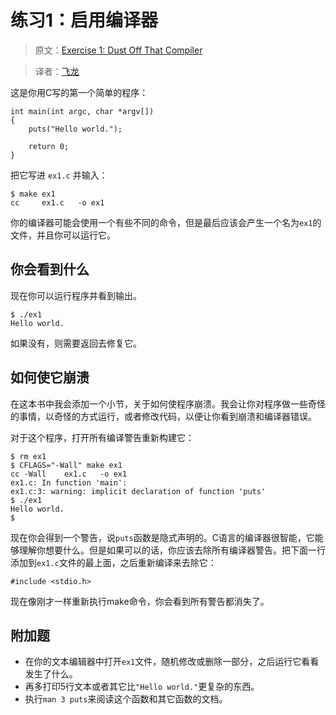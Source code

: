 # 练习1：启用编译器

> 原文：[Exercise 1: Dust Off That Compiler](http://c.learncodethehardway.org/book/ex1.html)

> 译者：[飞龙](https://github.com/wizardforcel)

这是你用C写的第一个简单的程序：

```
int main(int argc, char *argv[])
{
    puts("Hello world.");

    return 0;
}
```

把它写进 `ex1.c` 并输入：

```
$ make ex1
cc     ex1.c   -o ex1
```

你的编译器可能会使用一个有些不同的命令，但是最后应该会产生一个名为`ex1`的文件，并且你可以运行它。

## 你会看到什么

现在你可以运行程序并看到输出。

```
$ ./ex1
Hello world.
```

如果没有，则需要返回去修复它。

## 如何使它崩溃

在这本书中我会添加一个小节，关于如何使程序崩溃。我会让你对程序做一些奇怪的事情，以奇怪的方式运行，或者修改代码，以便让你看到崩溃和编译器错误。

对于这个程序，打开所有编译警告重新构建它：

```
$ rm ex1
$ CFLAGS="-Wall" make ex1
cc -Wall    ex1.c   -o ex1
ex1.c: In function 'main':
ex1.c:3: warning: implicit declaration of function 'puts'
$ ./ex1
Hello world.
$
```

现在你会得到一个警告，说`puts`函数是隐式声明的。C语言的编译器很智能，它能够理解你想要什么。但是如果可以的话，你应该去除所有编译器警告。把下面一行添加到`ex1.c`文件的最上面，之后重新编译来去除它：

```
#include <stdio.h>
```

现在像刚才一样重新执行make命令，你会看到所有警告都消失了。

## 附加题

+ 在你的文本编辑器中打开`ex1`文件，随机修改或删除一部分，之后运行它看看发生了什么。
+ 再多打印5行文本或者其它比`"Hello world."`更复杂的东西。
+ 执行`man 3 puts`来阅读这个函数和其它函数的文档。